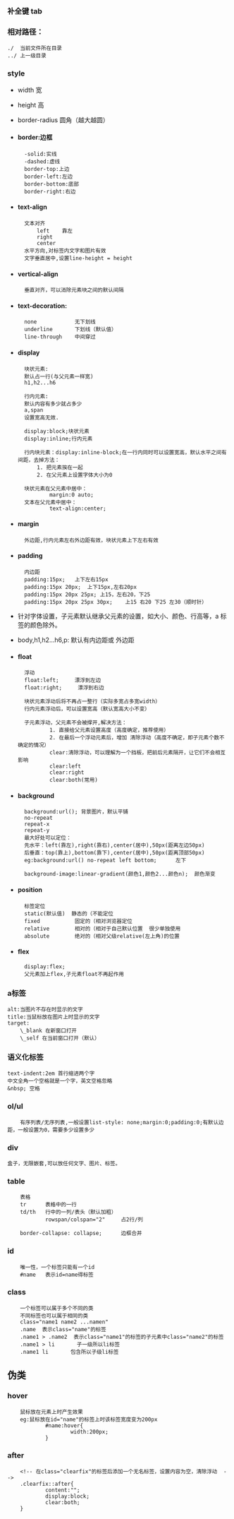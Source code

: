 ### 补全键 tab

### 相对路径：

    ./  当前文件所在目录
    ../ 上一级目录 

### style


+ width   宽
+ height  高
+ border-radius   圆角（越大越圆）

+ #### border:边框
        -solid:实线
        -dashed:虚线
        border-top:上边
        border-left:左边
        border-bottom:底部
        border-right:右边
+ #### text-align
        文本对齐
            left    靠左
            right
            center
        水平方向,对标签内文字和图片有效
        文字垂直居中,设置line-height = height
+ #### vertical-align
        垂直对齐，可以消除元素块之间的默认间隔

+ #### text-decoration:
        none            无下划线
        underline       下划线（默认值）
        line-through    中间穿过

+ #### display
        块状元素:
        默认占一行(与父元素一样宽)
        h1,h2...h6

        行内元素:
        默认内容有多少就占多少
        a,span
        设置宽高无效.

        display:block;块状元素
        display:inline;行内元素

        行内块元素：display:inline-block;在一行内同时可以设置宽高，默认水平之间有间距，去掉方法：
            1. 把元素挨在一起
            2. 在父元素上设置字体大小为0
        
        块状元素在父元素中居中：
                margin:0 auto;
        文本在父元素中居中：
                text-align:center;

+ #### margin
        外边距,行内元素左右外边距有效，块状元素上下左右有效
+ #### padding
        内边距
        padding:15px;   上下左右15px
        padding:15px 20px;  上下15px,左右20px
        padding:15px 20px 25px; 上15，左右20，下25
        padding:15px 20px 25px 30px;    上15 右20 下25 左30（顺时针）
+ 针对字体设置，子元素默认继承父元素的设置，如大小、颜色、行高等，a 标签的颜色除外。
+ body,h1,h2...h6,p: 默认有内边距或 外边距
+ #### **float**
        浮动
        float:left;     漂浮到左边
        float:right;     漂浮到右边

        块状元素浮动后将不再占一整行（实际多宽占多宽width）
        行内元素浮动后，可以设置宽高（默认宽高大小不变）

        子元素浮动，父元素不会被撑开,解决方法：
                1. 直接给父元素设置高度（高度确定，推荐使用）
                2. 在最后一个浮动元素后，增加 清除浮动（高度不确定，即子元素个数不确定的情况）
                clear:清除浮动，可以理解为一个挡板，把前后元素隔开，让它们不会相互影响
                clear:left
                clear:right
                clear:both(常用)
+ #### background
        background:url(); 背景图片，默认平铺
        no-repeat       
        repeat-x
        repeat-y
        最大好处可以定位：
        先水平：left(靠左),right(靠右),center(居中),50px(距离左边50px)
        后垂直：top(靠上),bottom(靠下),center(居中),50px(距离顶部50px)
        eg:background:url() no-repeat left bottom;      左下

        background-image:linear-gradient(颜色1,颜色2...颜色n);  颜色渐变

+ #### position
        标签定位
        static(默认值)  静态的（不能定位
        fixed           固定的（相对浏览器定位
        relative        相对的（相对于自己默认位置  很少单独使用
        absolute        绝对的（相对父级relative(左上角)的位置
+ #### **flex**
        display:flex;
        父元素加上flex,子元素float不再起作用

### a标签
    alt:当图片不存在时显示的文字
    title:当鼠标放在图片上时显示的文字
    target:
        \_blank 在新窗口打开
        \_self 在当前窗口打开（默认）

    

### 语义化标签
    text-indent:2em 首行缩进两个字
    中文全角一个空格就是一个字，英文空格忽略
    &nbsp; 空格

### ol/ul
        有序列表/无序列表,一般设置list-style: none;margin:0;padding:0;有默认边距，一般设置为0，需要多少设置多少
        
### div
    盒子，无限嵌套,可以放任何文字、图片、标签。

### table
        表格
        tr      表格中的一行
        td/th   行中的一列/表头（默认加粗）
                rowspan/colspan="2"     占2行/列

        border-collapse: collapse;      边框合并



### id
        唯一性，一个标签只能有一个id
        #name   表示id=name得标签

### **class**
        一个标签可以属于多个不同的类
        不同标签也可以属于相同的类
        class="name1 name2 ...namen"
        .name  表示class="name"的标签
        .name1 > .name2  表示class="name1"的标签的子元素中class="name2"的标签
        .name1 > li       子一级所以li标签
        .name1 li       包含所以子级li标签

## 伪类
### hover
        鼠标放在元素上时产生效果
        eg:鼠标放在id="name"的标签上时该标签宽度变为200px
                #name:hover{
                        width:200px;
                }
### after
        <!-- 在class="clearfix"的标签后添加一个无名标签，设置内容为空，清除浮动  -->
        .clearfix::after{
                content:"";
                display:block;
                clear:both;
        }

###